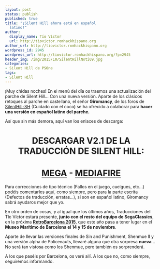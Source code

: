 ```yaml
---
layout: post
status: publish
published: true
title: "¡Silent Hill ahora está en español
  latino!"
author:
  display_name: Tío Víctor
  url: http://tiovictor.romhackhispano.org
author_url: http://tiovictor.romhackhispano.org
wordpress_id: 2945
wordpress_url: http://tiovictor.romhackhispano.org/?p=2945
header_img: /img/2015/10/SilentHillNoti09.jpg
categories:
- Silent Hill de PSOne
tags:
- Silent Hill
---
```

¡Muy chidas noches! En el menú del día os traemos una actualización del parche de 
Silent Hill... Con una nueva versión. Aparte de los clásicos retoques al parche en 
castellano, el señor **Giromancy**, de los foros de 
[SilentHill-SH](http://www.silenthill-sh.com/foro/) 
(Cuidado con el coco) se ha ofrecido a colaborar para **hacer una versión en español 
latino del parche.**

Así que sin más demora, aquí van los enlaces de descarga:

<h1 style="text-align: center;"><strong>DESCARGAR V2.1 DE LA TRADUCCIÓN DE SILENT HILL:</strong></h1>

<h1 style="text-align: center;"><a href="https://mega.nz/#!FQFQmQiR!jJ-ZC3y0BJvjifFu-D71lILJTow7Ic03YgHbqs9JeVU" target="_blank">MEGA</a> - <a href="http://www.mediafire.com/download/vo5s3g1o8gnl4te/" target="_blank">MEDIAFIRE</a></h1>

Para correcciones de tipo técnico (Fallos en el juego, cuelgues, etc...) podéis comentarlos 
aquí, como siempre, pero para la parte escrita (Defectos de traducción, erratas...), si son 
en español latino, Giromancy sabrá ayudaros mejor que yo.

En otro orden de cosas, y al igual que los últimos años, Traducciones del Tío Víctor estará 
presente, **junto con el resto del equipo de SegaClassics**, en la próxima [**RetroBarcelona 
2015**](http://www.retrobarcelona.org/), que este año pasa a tener lugar en el **Museo Marítimo 
de Barcelona el 14 y 15 de noviembre**.

Aparte de llevar las versiones finales de Sin and Punishment, Shenmue II y una versión alpha 
de Policenauts, llevaré alguna que otra sorpresa **nueva**... No será tan vistosa como los 
Shenmue, pero también os sorprenderá.

A los que paséis por Barcelona, os veré allí. A los que no, como siempre, seguiremos informando.
